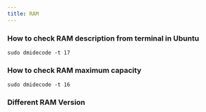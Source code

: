 ```yaml
---
title: RAM
---
```


### How to check RAM description from terminal in Ubuntu

```shell
sudo dmidecode -t 17
```

### How to check RAM maximum capacity

```shell
sudo dmidecode -t 16
```

### Different RAM Version

